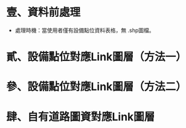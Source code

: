 # 壹、資料前處理

* 處理時機：當使用者僅有設備點位資料表格，無 .shp圖檔。

# 貳、設備點位對應Link圖層（方法一）

# 參、設備點位對應Link圖層（方法二）

# 肆、自有道路圖資對應Link圖層
